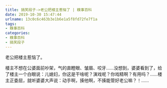 ```yaml
---
title: 搞笑段子->老公把楼主惹恼了 | 糗事百科
date: 2019-10-30 15:47:44
urlname: 13c0c6c463b3e1b6e1a5f8fd72fe7f1a
tags: 
- 糗事百科
categories:
- 糗事百科
- 搞笑段子
---
```

老公把楼主惹恼了。

楼主不想在公婆面前吵架，气的直瞪眼、皱眉、咬牙……没想到，婆婆看到了，给了楼主一个白眼说：儿媳妇，你这是干啥呢？演戏呢？你戏精啊？有用吗？……楼主正委屈，就听婆婆大声说：动手啊，揍他啊，不揍能管好老公嘛？！……


